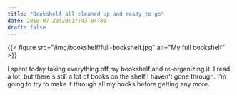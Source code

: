 ```yaml
---
title: "Bookshelf all cleaned up and ready to go"
date: 2018-07-28T20:17:43-04:00
draft: false
---
```


{{< figure src="/img/bookshelf/full-bookshelf.jpg" alt="My full bookshelf" >}}

I spent today taking everything off my bookshelf and re-organizing it. I read a lot, but there's still a lot of books on the shelf I haven't gone through. I'm going to try to make it through all my books before getting any more.
